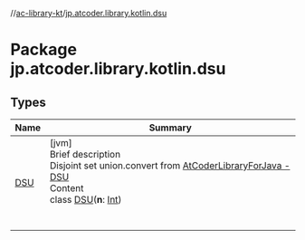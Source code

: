 //[ac-library-kt](../index.md)/[jp.atcoder.library.kotlin.dsu](index.md)



# Package jp.atcoder.library.kotlin.dsu  


## Types  
  
|  Name|  Summary| 
|---|---|
| [DSU](-d-s-u/index.md)| [jvm]  <br>Brief description  <br>Disjoint set union.convert from [AtCoderLibraryForJava - DSU](https://github.com/NASU41/AtCoderLibraryForJava/blob/24160d880a5fc6d1caf9b95baa875e47fb568ef3/DSU/DSU.java)  <br>Content  <br>class [DSU](-d-s-u/index.md)(**n**: [Int](https://kotlinlang.org/api/latest/jvm/stdlib/kotlin/-int/index.html))  <br><br><br>

